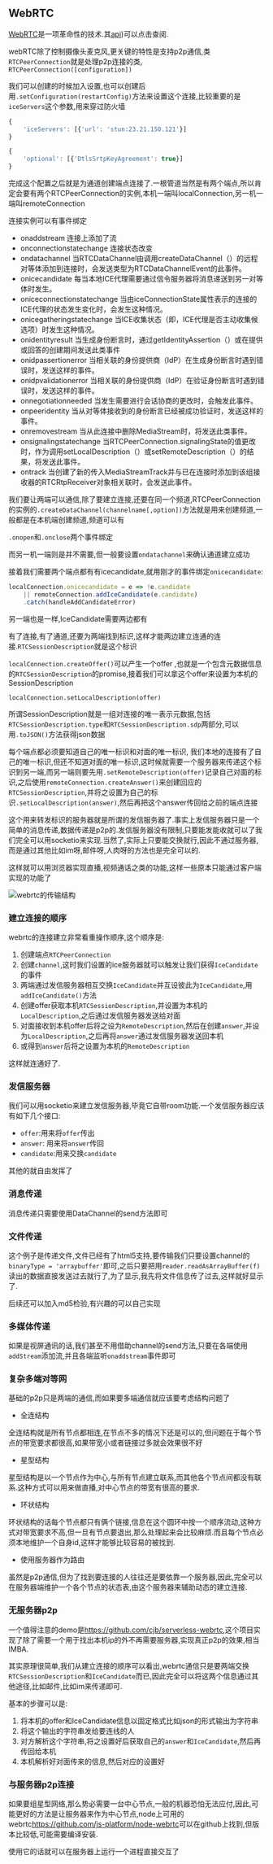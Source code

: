 ## WebRTC

[WebRTC](https://webrtc.org/)是一项革命性的技术.其[api](http://w3c.github.io/webrtc-pc/))可以点击查阅.

webRTC除了控制摄像头麦克风,更关键的特性是支持p2p通信,类`RTCPeerConnection`就是处理p2p连接的类,
`RTCPeerConnection([configuration])`

我们可以创建的时候加入设置,也可以创建后用`.setConfiguration(restartConfig)`方法来设置这个连接,比较重要的是`iceServers`这个参数,用来穿过防火墙

```ts
{
    'iceServers': [{'url': 'stun:23.21.150.121'}]
}

{
    'optional': [{'DtlsSrtpKeyAgreement': true}]
}
```
完成这个配置之后就是为通道创建端点连接了.一根管道当然是有两个端点,所以肯定会要有两个RTCPeerConnection的实例,本机一端叫localConnection,另一机一端叫remoteConnection

连接实例可以有事件绑定

+ onaddstream 连接上添加了流
+ onconnectionstatechange 连接状态改变
+ ondatachannel 当RTCDataChannel由调用createDataChannel（）的远程对等体添加到连接时，会发送类型为RTCDataChannelEvent的此事件。
+ onicecandidate  每当本地ICE代理需要通过信令服务器将消息递送到另一对等体时发生。
+ oniceconnectionstatechange 当由iceConnectionState属性表示的连接的ICE代理的状态发生变化时，会发生这种情况。
+ onicegatheringstatechange 当ICE收集状态（即，ICE代理是否主动收集候选项）时发生这种情况。
+ onidentityresult 当生成身份断言时，通过getIdentityAssertion（）或在提供或回答的创建期间发送此类事件
+ onidpassertionerror 当相关联的身份提供商（IdP）在生成身份断言时遇到错误时，发送这样的事件。
+ onidpvalidationerror 当相关联的身份提供商（IdP）在验证身份断言时遇到错误时，发送这样的事件。
+ onnegotiationneeded 当发生需要进行会话协商的更改时，会触发此事件。
+ onpeeridentity  当从对等体接收到的身份断言已经被成功验证时，发送这样的事件。
+ onremovestream 当从此连接中删除MediaStream时，将发送此类事件。
+ onsignalingstatechange 当RTCPeerConnection.signalingState的值更改时，作为调用setLocalDescription（）或setRemoteDescription（）的结果，将发送此事件。
+ ontrack 当创建了新的传入MediaStreamTrack并与已在连接时添加到该组接收器的RTCRtpReceiver对象相关联时，会发送此事件。



我们要让两端可以通信,除了要建立连接,还要在同一个频道,RTCPeerConnection的实例的`.createDataChannel(channelname[,option])`方法就是用来创建频道,一般都是在本机端创建频道,频道可以有

`.onopen`和`.onclose`两个事件绑定

而另一机一端则是并不需要,但一般要设置`ondatachannel`来确认通道建立成功



接着我们需要两个端点都有有icecandidate,就用刚才的事件绑定`onicecandidate`:

```js
localConnection.onicecandidate = e => !e.candidate
    || remoteConnection.addIceCandidate(e.candidate)
    .catch(handleAddCandidateError)
```
另一端也是一样,IceCandidate需要两边都有

有了连接,有了通道,还要为两端找到标识,这样才能两边建立连通的连接.`RTCSessionDescription`就是这个标识

`localConnection.createOffer()`可以产生一个offer
,也就是一个包含元数据信息的`RTCSessionDescription`的promise,接着我们可以拿这个offer来设置为本机的SessionDescription

`localConnection.setLocalDescription(offer)`


所谓SessionDescription就是一组对连接的唯一表示元数据,包括`RTCSessionDescription.type`和`RTCSessionDescription.sdp`两部分,可以用`.toJSON()`方法获得json数据

每个端点都必须要知道自己的唯一标识和对面的唯一标识,
我们本地的连接有了自己的唯一标识,但还不知道对面的唯一标识,这时候就需要一个服务器来传递这个标识到另一端,而另一端则要先用`.setRemoteDescription(offer)`记录自己对面的标识,之后使用`remoteConnection.createAnswer()`来创建回应的`RTCSessionDescription`,并将之设置为自己的标识`.setLocalDescription(answer)`,然后再把这个answer传回给之前的端点连接

这个用来转发标识的服务器就是所谓的发信服务器了.事实上发信服务器只是一个简单的消息传递,数据传递是p2p的.发信服务器没有限制,只要能发能收就可以了我们完全可以用socketio来实现.当然了,实际上只要能交换就行,因此不通过服务器,而是通过其他比如im呀,邮件呀,人肉呀的方法也是完全可以的.


这样就可以用浏览器实现直播,视频通话之类的功能,这样一些原本只能通过客户端实现的功能了

![webrtc的传输结构](img/webrtc.png)

### 建立连接的顺序

webrtc的连接建立非常看重操作顺序,这个顺序是:
1. 创建端点`RTCPeerConnection`
2. 创建`channel`,这时我们设置的ice服务器就可以触发让我们获得`IceCandidate`的事件
3. 两端通过发信服务器相互交换`IceCandidate`并互设彼此为`IceCandidate`,用`addIceCandidate()`方法
3. 创建offer获取本机`RTCSessionDescription`,并设置为本机的`LocalDescription`,之后通过发信服务器发送给对面
4. 对面接收到本机offer后将之设为`RemoteDescription`,然后在创建`answer`,并设为`LocalDescription`,之后再将`answer`通过发信服务器发送回本机
5. 或得到`answer`后将之设置为本机的`RemoteDescription`

这样就连通好了.

### 发信服务器

我们可以用socketio来建立发信服务器,毕竟它自带room功能.一个发信服务器应该有如下几个接口:

+ `offer`:用来将`offer`传出
+ `answer`: 用来将`answer`传回
+ `candidate`:用来交换`candidate`

其他的就自由发挥了


### 消息传递

消息传递只需要使用DataChannel的send方法即可

### 文件传递

这个例子是传递文件,文件已经有了html5支持,要传输我们只要设置channel的`binaryType = 'arraybuffer'`即可,之后只要把用`reader.readAsArrayBuffer(f)`读出的数据直接发送过去就行了,为了显示,我先将文件信息传了过去,这样就好显示了.

后续还可以加入md5检验,有兴趣的可以自己实现

### 多媒体传递

如果是视屏通讯的话,我们甚至不用借助channel的send方法,只要在各端使用`addStream`添加流,并且各端监听`onaddstream`事件即可

### 复杂多端对等网

基础的p2p只是两端的通信,而如果要多端通信就应该要考虑结构问题了

+ 全连结构

全连结构就是所有节点都相连,在节点不多的情况下还是可以的,但问题在于每个节点的带宽要求都很高,如果带宽小或者链接过多就会效果很不好

+ 星型结构

星型结构是以一个节点作为中心,与所有节点建立联系,而其他各个节点间都没有联系.这种方式可以用来做直播,对中心节点的带宽有很高的要求.

+ 环状结构

环状结构的话每个节点都只有俩个链接,信息在这个圆环中按一个顺序流动,这种方式对带宽要求不高,但一旦有节点要退出,那么处理起来会比较麻烦.而且每个节点必须本地维护一个自身id,这样才能够比较容易的被找到.

+ 使用服务器作为路由

虽然是p2p通信,但为了找到要连接的人往往还是要依靠一个服务器,因此,完全可以在服务器端维护一个各个节点的状态表,由这个服务器来辅助动态的建立连接.

### 无服务器p2p

一个值得注意的demo是<https://github.com/cjb/serverless-webrtc>,这个项目实现了除了需要一个用于找出本机ip的外不再需要服务器,实现真正p2p的效果,相当IMBA.

其实原理很简单,我们从建立连接的顺序可以看出,webrtc通信只是要两端交换`RTCSessionDescription`和`IceCandidate`而已,因此完全可以将这两个信息通过其他途径,比如邮件,比如im来传递即可.

基本的步骤可以是:

1. 将本机的offer和IceCandidate信息以固定格式比如json的形式输出为字符串
2. 将这个输出的字符串发给要连线的人
3. 对方解析这个字符串,将之设置好后获取自己的`answer`和`IceCandidate`,然后再传回给本机
4. 本机解析好对面传来的信息,然后对应的设置好

### 与服务器p2p连接

如果要组星型网络,那么势必需要一台中心节点,一般的机器恐怕无法应付,因此,可能更好的方法是让服务器来作为中心节点,node上可用的webrtc<https://github.com/js-platform/node-webrtc>可以在github上找到,但版本比较低,可能需要编译安装.


使用它的话就可以在服务器上运行一个进程直接交互了
